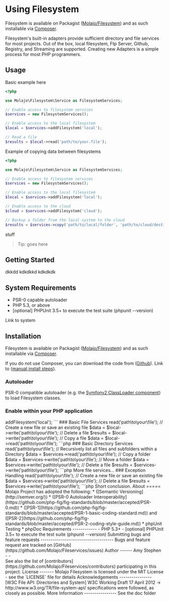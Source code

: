Using Filesystem
=============

Filesystem is available on Packagist ([Molajo/Filesystem](http://packagist.org/packages/molajo/filesystem))
and as such installable via [Composer](http://getcomposer.org/).

Filesystem's built-in adapters provide sufficient directory and file services for most projects. Out of the box,
local filesystem, Ftp Server, Github, Registry, and Streaming are supported. Creating new Adapters is a simple
process for most PHP programmers.

## Usage

Basic example here

```php
<?php

use Molajo\Filesystem\Service as FilesystemServices;

// Enable access to filesystem services
$services = new FilesystemServices();

// Enable access to the local filesystem
$local = $services->addFilesystem('local');

// Read a file
$results = $local->read('path/to/your.file');
 ```


Example of copying data between filesystems

```php
<?php

use Molajo\Filesystem\Service as FilesystemServices;

// Enable access to filesystem services
$services = new FilesystemServices();

// Enable access to the local filesystem
$local = $services->addFilesystem('local');

// Enable access to the cloud
$cloud = $services->addFilesystem('cloud');

// Backup a folder from the local system to the cloud
$results = $services->copy('path/to/local/folder', 'path/to/cloud/destination', 'local', 'cloud');
 ```

stuff

> Tip: goes here

Getting Started
---------------

dkkdd kdkdkkd kdkdkdk

## System Requirements

* PSR-0 capable autoloader
* PHP 5.3, or above
* [optional] PHPUnit 3.5+ to execute the test suite (phpunit --version)

Link to system

## Installation

Filesystem is available on Packagist ([Molajo/Filesystem](http://packagist.org/packages/molajo/filesystem))
and as such installable via [Composer](http://getcomposer.org/).

If you do not use Composer, you can download the code from ([Github](https://github.com/Molajo/Filesystem)).
Link to ([manual install steps](https://github.com/Molajo/Filesystem)).

### Autoloader

PSR-0 compatible autoloader (e.g. the [Symfony2 ClassLoader component](https://github.com/symfony/ClassLoader))
to load Filesystem classes.

### Enable within your PHP application

<?php

use Molajo\Filesystem\Service as FilesystemServices;

// Enable access to filesystem services
$services = new FilesystemServices();

// Enable access to the local filesystem
$local = $services->addFilesystem('local');
```

### Basic File Services

<?php

// Read a File
$data = $local->read('path\to\your\file');

// Create a new file or save an existing file
$data = $local->write('path\to\your\file');

// Delete a file
$results = $local->write('path\to\your\file');

// Copy a file
$data = $local->read('path\to\your\file');

```php


### Basic Directory Services

<?php

// List of Files in Directory
$data = $services->read('path\to\your\file');

// Recursively list all files and subfolders within a Directory
$data = $services->read('path\to\your\file');

// Copy a folder
$data = $services->write('path\to\your\file');

// Move a folder
$data = $services->write('path\to\your\file');

// Delete a file
$results = $services->write('path\to\your\file');

```php

More file services...

### Exception Handling

<?php

// Read a File
$data = $services->read('path\to\your\file');

// Create a new file or save an existing file
$data = $services->write('path\to\your\file');

// Delete a file
$results = $services->write('path\to\your\file');

```php

Short conclusion.


About
=====

Molajo Project has adopted the following:

 * ([Semantic Versioning](http://semver.org/))
 * ([PSR-0 Autoloader Interoperability](https://github.com/php-fig/fig-standards/blob/master/accepted/PSR-0.md))
 * ([PSR-1](https://github.com/php-fig/fig-standards/blob/master/accepted/PSR-1-basic-coding-standard.md))
 and ([PSR-2](https://github.com/php-fig/fig-standards/blob/master/accepted/PSR-2-coding-style-guide.md))
 * phpUnit Testing
 * phpDoc

Requirements
------------

- PHP 5.3+
- [optional] PHPUnit 3.5+ to execute the test suite (phpunit --version)

Submitting bugs and feature requests
------------------------------------

Bugs and feature request are tracked on [GitHub](https://github.com/Molajo/Fileservices/issues)

Author
------

Amy Stephen - <AmyStephen@gmail.com> - <http://twitter.com/AmyStephen><br />
See also the list of [contributors](https://github.com/Molajo/Fileservices/contributors) participating in this project.

License
-------

Molajo Filesystem is licensed under the MIT License - see the `LICENSE` file for details

Acknowledgements
----------------

[W3C File API: Directories and System] W3C Working Draft 17 April 2012 → http://www.w3.org/TR/file-system-api/
specifications were followed, as closely as possible.

More Information
----------------

See the doc folder
